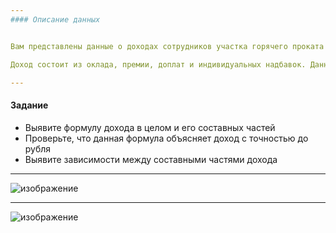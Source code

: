 ```yaml
---
#### Описание данных


Вам представлены данные о доходах сотрудников участка горячего проката за год, в том числе данные, описывающие специфику рабочих мест.

Доход состоит из оклада, премии, доплат и индивидуальных надбавок. Данных об их размерах не приводится, так как именно их Вам предстоит восстановить.

---
```


#### Задание

 - Выявите формулу дохода в целом и его составных частей
 - Проверьте, что данная формула объясняет доход с точностью до рубля
 - Выявите зависимости между составными частями дохода

 
---

![изображение](https://user-images.githubusercontent.com/97680698/161434395-1b4e478a-deb8-4c2f-be4a-f99a6d01e203.png)


---
![изображение](https://user-images.githubusercontent.com/97680698/161434418-df9089dc-ecde-4395-b220-8055f9a598e3.png)

